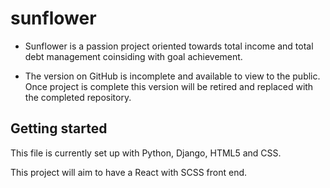 # sunflower

- Sunflower is a passion project oriented towards total income and total debt management coinsiding with goal achievement. 

- The version on GitHub is incomplete and available to view to the public. Once project is complete this version will be retired and replaced with the completed repository. 

## Getting started

This file is currently set up with Python, Django, HTML5 and CSS. 

This project will aim to have a React with SCSS front end. 
